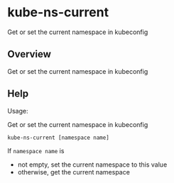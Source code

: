 # kube-ns-current

Get or set the current namespace in kubeconfig

## Overview

Get or set the current namespace in kubeconfig



## Help

Usage:

Get or set the current namespace in kubeconfig

```bash
kube-ns-current [namespace name]
```
If `namespace name` is 
* not empty, set the current namespace to this value
* otherwise, get the current namespace
